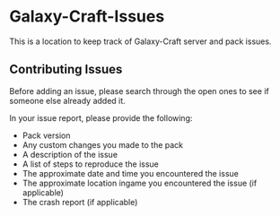 # Galaxy-Craft-Issues
This is a location to keep track of Galaxy-Craft server and pack issues.

## Contributing Issues
Before adding an issue, please search through the open ones to see if someone else already added it.

In your issue report, please provide the following:
- Pack version
- Any custom changes you made to the pack
- A description of the issue
- A list of steps to reproduce the issue
- The approximate date and time you encountered the issue
- The approximate location ingame you encountered the issue (if applicable)
- The crash report (if applicable)
